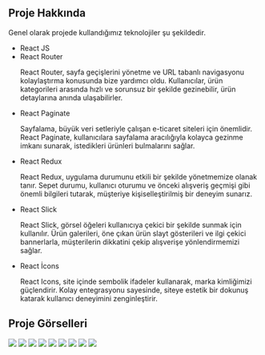 <h2>Proje Hakkında</h2>
  
  Genel olarak projede kullandığımız teknolojiler şu şekildedir.
<ul>
  <li>React JS</li>
  <li>React Router</li>
  <p>React Router, sayfa geçişlerini yönetme ve URL tabanlı navigasyonu kolaylaştırma konusunda bize yardımcı oldu. Kullanıcılar, ürün kategorileri arasında hızlı ve sorunsuz bir şekilde gezinebilir, ürün detaylarına anında ulaşabilirler.</p>
  <li>React Paginate</li>
  <p>Sayfalama, büyük veri setleriyle çalışan e-ticaret siteleri için önemlidir. React Paginate, kullanıcılara sayfalama aracılığıyla kolayca gezinme imkanı sunarak, istedikleri ürünleri bulmalarını sağlar.</p>
  <li>React Redux</li>
  <p>React Redux, uygulama durumunu etkili bir şekilde yönetmemize olanak tanır. Sepet durumu, kullanıcı oturumu ve önceki alışveriş geçmişi gibi önemli bilgileri tutarak, müşteriye kişiselleştirilmiş bir deneyim sunarız.</p>
  <li>React Slick</li>
  <p>React Slick, görsel öğeleri kullanıcıya çekici bir şekilde sunmak için kullanılır. Ürün galerileri, öne çıkan ürün slayt gösterileri ve ilgi çekici bannerlarla, müşterilerin dikkatini çekip alışverişe yönlendirmemizi sağlar.</p>
  <li>React İcons</li>
  <p>React Icons, site içinde sembolik ifadeler kullanarak, marka kimliğimizi güçlendirir. Kolay entegrasyonu sayesinde, siteye estetik bir dokunuş katarak kullanıcı deneyimini zenginleştirir.</p>
</ul>
<h2>Proje Görselleri</h2>
<img src="https://github.com/celalcolak94/React-Eticaret/assets/132816581/5904f781-69f8-422a-864a-e88d983a65b9" />
<img src="https://github.com/celalcolak94/React-Eticaret/assets/132816581/e0a03b95-26eb-4a04-97ad-6cd6bc275c0b" />
<img src="https://github.com/celalcolak94/React-Eticaret/assets/132816581/f4455178-d82f-401a-a863-3a86dc84641d" />
<img src="https://github.com/celalcolak94/React-Eticaret/assets/132816581/9b931b21-7b93-43f6-9742-191bfd61c45c" />
<img src="https://github.com/celalcolak94/React-Eticaret/assets/132816581/e90ad227-862e-4fd4-8fce-cf481b099f95" />
<img src="https://github.com/celalcolak94/React-Eticaret/assets/132816581/395a1852-d8b4-4e19-af6d-67dda69ee479" />
<img src="https://github.com/celalcolak94/React-Eticaret/assets/132816581/a0dc40f7-a350-4bcf-9bbf-5778b3eb3b3e" />
<img src="https://github.com/celalcolak94/React-Eticaret/assets/132816581/8041e66a-2011-469a-927e-b8ccf9269269" />
<img src="https://github.com/celalcolak94/React-Eticaret/assets/132816581/a2a6bfb1-a977-44b6-aac0-1a309b8d88d5" />
